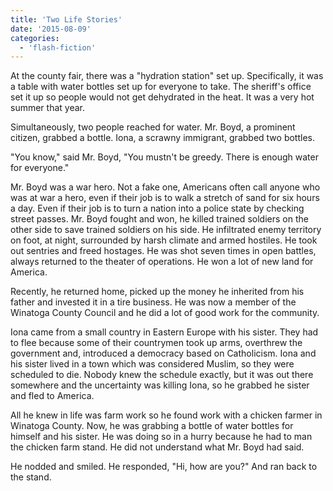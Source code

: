 ```yaml
---
title: 'Two Life Stories'
date: '2015-08-09'
categories:
  - 'flash-fiction'
---
```


At the county fair, there was a "hydration station" set up. Specifically, it was
a table with water bottles set up for everyone to take. The sheriff's office set
it up so people would not get dehydrated in the heat. It was a very hot summer
that year.

<!-- truncate -->

Simultaneously, two people reached for water. Mr. Boyd, a prominent citizen,
grabbed a bottle. Iona, a scrawny immigrant, grabbed two bottles.

"You know," said Mr. Boyd, "You mustn't be greedy. There is enough water for
everyone."

Mr. Boyd was a war hero. Not a fake one, Americans often call anyone who was at
war a hero, even if their job is to walk a stretch of sand for six hours a day.
Even if their job is to turn a nation into a police state by checking street
passes. Mr. Boyd fought and won, he killed trained soldiers on the other side to
save trained soldiers on his side. He infiltrated enemy territory on foot, at
night, surrounded by harsh climate and armed hostiles. He took out sentries and
freed hostages. He was shot seven times in open battles, always returned to the
theater of operations. He won a lot of new land for America.

Recently, he returned home, picked up the money he inherited from his father and
invested it in a tire business. He was now a member of the Winatoga County
Council and he did a lot of good work for the community.

Iona came from a small country in Eastern Europe with his sister. They had to
flee because some of their countrymen took up arms, overthrew the government
and, introduced a democracy based on Catholicism. Iona and his sister lived in a
town which was considered Muslim, so they were scheduled to die. Nobody knew the
schedule exactly, but it was out there somewhere and the uncertainty was killing
Iona, so he grabbed he sister and fled to America.

All he knew in life was farm work so he found work with a chicken farmer in
Winatoga County. Now, he was grabbing a bottle of water bottles for himself and
his sister. He was doing so in a hurry because he had to man the chicken farm
stand. He did not understand what Mr. Boyd had said.

He nodded and smiled. He responded, "Hi, how are you?" And ran back to the
stand.
